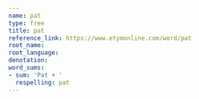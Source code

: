 ```yaml
---
name: pat
type: free
title: pat
reference_link: https://www.etymonline.com/word/pat
root_name: 
root_language: 
denotation: 
word_sums:
- sum: 'Pat + '
  respelling: pat
---
```

